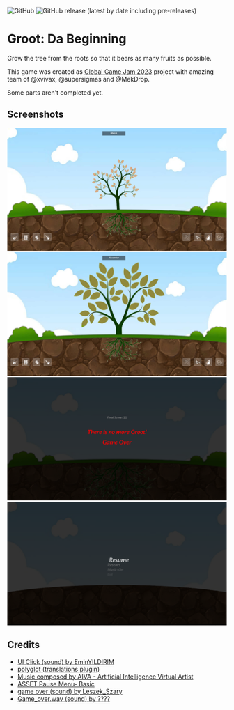![GitHub](https://img.shields.io/github/license/MekDrop/Groot-Da-Beginning) ![GitHub release (latest by date including pre-releases)](https://img.shields.io/github/v/release/MekDrop/Groot-Da-Beginning?include_prereleases) 

# Groot: Da Beginning

Grow the tree from the roots so that it bears as many fruits as possible.

This game was created as [Global Game Jam 2023](https://globalgamejam.org) project with amazing team of @xvivax, @supersigmas and @MekDrop.

Some parts aren't completed yet.

## Screenshots

![Screenshot #1](.screenshots/1.png)
![Screenshot #2](.screenshots/2.png)
![Screenshot #3](.screenshots/3.png)
![Screenshot #4](.screenshots/4.png)

## Credits

* [UI Click (sound) by EminYILDIRIM](https://freesound.org/s/536108/)
* [polyglot (translations plugin)](https://marketplace.yoyogames.com/publishers/5460/daikon-software)
* [Music composed by AIVA - Artificial Intelligence Virtual Artist](https://www.aiva.ai)
* [ASSET Pause Menu- Basic](https://marketplace.yoyogames.com/publishers/2332/jasontomlee)
* [game over (sound) by Leszek_Szary](https://freesound.org/s/133283/)
* [Game_over.wav (sound) by ????](https://freesound.org/people/deleted_user_877451/sounds/76376/)